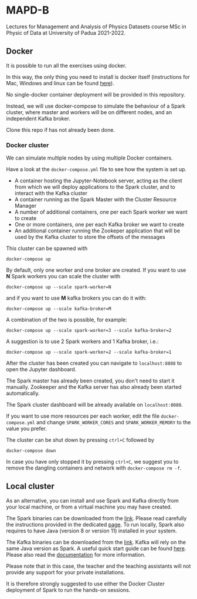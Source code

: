 # MAPD-B

Lectures for Management and Analysis of Physics Datasets course MSc in Physic of Data at University of Padua 2021-2022.

## Docker

It is possible to run all the exercises using docker.  

In this way, the only thing you need to install is docker itself (instructions for Mac, Windows and linux can be found [here](https://docs.docker.com/get-docker/)).

No single-docker container deployment will be provided in this repository.

Instead, we will use docker-compose to simulate the behaviour of a Spark cluster, where master and workers will be on different nodes, and an independent Kafka broker.

Clone this repo if has not already been done.

### Docker cluster

We can simulate multiple nodes by using multiple Docker containers.

Have a look at the `docker-compose.yml` file to see how the system is set up.

- A container hosting the Jupyter-Notebook server, acting as the client from which we will deploy applications to the Spark cluster, and to interact with the Kafka cluster 
- A container running as the Spark Master with the Cluster Resource Manager
- A number of additional containers, one per each Spark worker we want to create
- One or more containers, one per each Kafka broker we want to create
- An additional container running the Zookeper application that will be used by the Kafka cluster to store the offsets of the messages

This cluster can be spawned with 

```
docker-compose up
```

By default, only one worker and one broker are created. If you want to use **N** Spark workers you can scale the cluster with

```
docker-compose up --scale spark-worker=N
```

and if you want to use **M** kafka brokers you can do it with:

```
docker-compose up --scale kafka-broker=M
```

A combination of the two is possible, for example:

```
docker-compose up --scale spark-worker=3 --scale kafka-broker=2
```

A suggestion is to use 2 Spark workers and 1 Kafka broker, i.e.:
    
```
docker-compose up --scale spark-worker=2 --scale kafka-broker=1
```

After the cluster has been created you can navigate to `localhost:8888` to open the Jupyter dashboard. 

The Spark master has already been created, you don't need to start it manually. 
Zookeeper and the Kafka server has also already been started automatically. 

The Spark cluster dashboard will be already available on `localhost:8080`.

If you want to use more resources per each worker, edit the file `docker-compose.yml` and change `SPARK_WORKER_CORES` and `SPARK_WORKER_MEMORY`
to the value you prefer. 

The cluster can be shut down by pressing `ctrl+C` followed by
```
docker-compose down
```

In case you have only stopped it by pressing `ctrl+C`, we suggest you to remove the dangling containers and network with `docker-compose rm -f`.

## Local cluster

As an alternative, you can install and use Spark and Kafka directly from your local machine, or from a virtual machine you may have created.

The Spark binaries can be downloaded from the [link](https://spark.apache.org/downloads.html).
Please read carefully the instructions provided in the dedicated [page](https://spark.apache.org/docs/latest/).
To run locally, Spark also requires to have Java (version 8 or version 11) installed in your system.

The Kafka binaries can be downloaded from the [link](https://kafka.apache.org/downloads.html).
Kafka will rely on the same Java version as Spark.
A useful quick start guide can be found [here](https://kafka.apache.org/quickstart).
Please also read the [documentation](https://kafka.apache.org/documentation.html) for more information.

Please note that in this case, the teacher and the teaching assistants will not provide any support for your private installations.

It is therefore strongly suggested to use either the Docker Cluster deployment of Spark to run the hands-on sessions.
